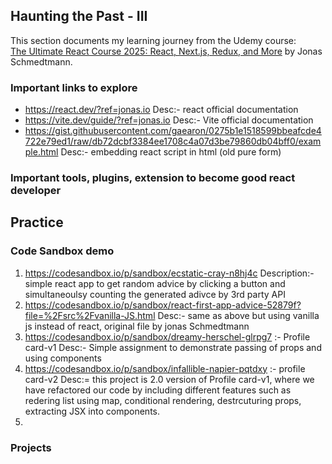 ## Haunting the Past - III

This section documents my learning journey from the Udemy course:  
[The Ultimate React Course 2025: React, Next.js, Redux, and More](https://www.udemy.com/course/the-ultimate-react-course/) by Jonas Schmedtmann.

### Important links to explore

- https://react.dev/?ref=jonas.io
  Desc:- react official documentation
- https://vite.dev/guide/?ref=jonas.io
  Desc:- Vite official documentation
- https://gist.githubusercontent.com/gaearon/0275b1e1518599bbeafcde4722e79ed1/raw/db72dcbf3384ee1708c4a07d3be79860db04bff0/example.html
  Desc:- embedding react script in html (old pure form)

### Important tools, plugins, extension to become good react developer

## Practice

### Code Sandbox demo

1. https://codesandbox.io/p/sandbox/ecstatic-cray-n8hj4c
   Description:- simple react app to get random advice by clicking a button and simultaneoulsy counting the generated adivce by 3rd party API
2. https://codesandbox.io/p/sandbox/react-first-app-advice-52879f?file=%2Fsrc%2Fvanilla-JS.html
   Desc:- same as above but using vanilla js instead of react, original file by jonas Schmedtmann
3. https://codesandbox.io/p/sandbox/dreamy-herschel-glrpg7 :- Profile card-v1
   Desc:- Simple assignment to demonstrate passing of props and using components
4. https://codesandbox.io/p/sandbox/infallible-napier-pqtdxy :- profile card-v2
   Desc:= this project is 2.0 version of Profile card-v1, where we have refactored our code by including different features such as redering list using map, conditional rendering, destrcuturing props, extracting JSX into components.
5.

### Projects
